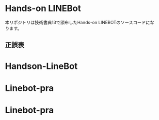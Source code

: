 # Hands-on LINEBot

本リポジトリは技術書典13で頒布したHands-on LINEBOTのソースコードになります。

## 正誤表
# Handson-LineBot
# Linebot-pra
# Linebot-pra
